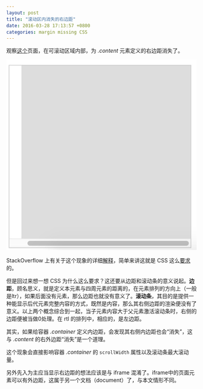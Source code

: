 ```yaml
---
layout: post
title: "滚动区内消失的右边距"
date: 2016-03-28 17:13:57 +0800
categories: margin missing CSS
---
```


观察[这个](/example/miss-right-margin.html)页面，在可滚动区域内部，为 _.content_ 元素定义的右边距消失了。

![Missing Right Margin](/images/missing-right-margin/missing.jpg)

StackOverflow 上有关于这个现象的详细[解释](http://stackoverflow.com/questions/11695354/css-right-margin-does-not-work-inside-a-div-with-overflow-scroll)，简单来讲这就是 CSS 这么[要求](https://www.w3.org/TR/CSS21/visudet.html#blockwidth)的。

<!-- more -->

但是回过来想一想 CSS 为什么这么要求？这还要从边距和滚动条的意义说起。__边距__，顾名思义，就是定义本元素与四周元素的距离的，在元素排列的方向上（一般是ltr），如果后面没有元素，那么边距也就没有意义了。__滚动条__，其目的是提供一种能显示后代元素完整内容的方式，既然是内容，那么其右侧边距的渲染便没有了意义。以上两个概念综合到一起，当子元素内容大于父元素激活滚动条时，右侧的边距便被当做0处理。在 rtl 的排列中，相应的，是左边距。

其实，如果给容器 _.container_ 定义内边距，会发现其右侧内边距也会“消失”，这与 _.content_ 的右外边距“消失”是一个道理。

这个现象会直接影响容器 _.container_ 的 `scrollWidth` 属性以及滚动条最大滚动量。

另外先入为主应当显示右边距的想法应该是与 iframe 混淆了。iframe中的页面元素可以有外边距，这属于另一个文档（document）了，与本文情形不同。